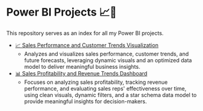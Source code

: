 # Power BI Projects 📈🎨

This repository serves as an index for all my Power BI projects.

- [📈 Sales Performance and Customer Trends Visualization](https://github.com/Mohab-DataAnalyst/Sales-Performance-and-Customer-Trends-Visualization)
  - Analyzes and visualizes sales performance, customer trends, and future forecasts, leveraging dynamic visuals and an optimized data model to deliver meaningful business insights.
- [📊 Sales Profitability and Revenue Trends Dashboard](https://github.com/Mohab-DataAnalyst/Sales-Analytics-Visualization)
  - Focuses on analyzing sales profitability, tracking revenue performance, and evaluating sales reps' effectiveness over time, using clean visuals, dynamic filters, and a star schema data model to provide meaningful insights for decision-makers.
